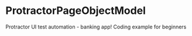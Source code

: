 # ProtractorPageObjectModel
Protractor UI test automation - banking app! 
Coding example for beginners
